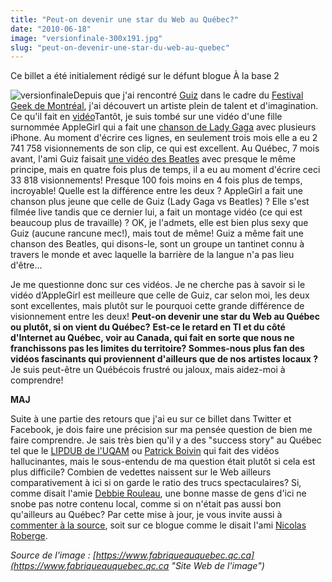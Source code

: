 ```yaml
---
title: "Peut-on devenir une star du Web au Québec?"
date: "2010-06-18"
image: "versionfinale-300x191.jpg"
slug: "peut-on-devenir-une-star-du-web-au-quebec"
---
```


Ce billet a été initialement rédigé sur le défunt blogue À la base 2

![](images/versionfinale-300x191.jpg "versionfinale")Depuis que j'ai rencontré [Guiz](https://guiz.ca/ "Site Web de Guiz") dans le cadre du [Festival Geek de Montréal](https://geekfestmtl.com/ "Site Web du Festival Geek de Montréal"), j'ai découvert un artiste plein de talent et d'imagination. Ce qu'il fait en [vidéo](https://www.youtube.com/user/guizdp "Chaîne Youtube de Guiz")Tantôt, je suis tombé sur une vidéo d'une fille surnommée AppleGirl qui a fait une [chanson de Lady Gaga](https://www.youtube.com/watch?v=nzh2UygPwDU "Vidéo de la chanson de AppleGirl") avec plusieurs iPhone. Au moment d'écrire ces lignes, en seulement trois mois elle a eu 2 741 758 visionnements de son clip, ce qui est excellent. Au Québec, 7 mois avant, l'ami Guiz faisait [une vidéo des Beatles](https://www.youtube.com/watch?v=Da6YkE2V0yA "Vidéo des Beatles de Guiz") avec presque le même principe, mais en quatre fois plus de temps, il a eu au moment d'écrire ceci 33 818 visionnements! Presque 100 fois moins en 4 fois plus de temps, incroyable! Quelle est la différence entre les deux ? AppleGirl a fait une chanson plus jeune que celle de Guiz (Lady Gaga vs Beatles) ? Elle s'est filmée live tandis que ce dernier lui, a fait un montage vidéo (ce qui est beaucoup plus de travaille) ? OK, je l'admets, elle est bien plus sexy que Guiz (aucune rancune mec!), mais tout de même! Guiz a même fait une chanson des Beatles, qui disons-le, sont un groupe un tantinet connu à travers le monde et avec laquelle la barrière de la langue n'a pas lieu d'être...

Je me questionne donc sur ces vidéos. Je ne cherche pas à savoir si le vidéo d’AppleGirl est meilleure que celle de Guiz, car selon moi, les deux sont excellentes, mais plutôt sur le pourquoi cette grande différence de visionnement entre les deux! **Peut-on devenir une star du Web au Québec ou plutôt, si on vient du Québec?** **Est-ce le retard en TI et du côté d'Internet au Québec, voir au Canada, qui fait en sorte que nous ne franchissons pas les limites du territoire? Sommes-nous plus fan des vidéos fascinants qui proviennent d'ailleurs que de nos artistes locaux ?** Je suis peut-être un Québécois frustré ou jaloux, mais aidez-moi à comprendre!

**MAJ**

Suite à une partie des retours que j'ai eu sur ce billet dans Twitter et Facebook, je dois faire une précision sur ma pensée question de bien me faire comprendre. Je sais très bien qu'il y a des "success story" au Québec tel que le [LIPDUB de l'UQAM](https://www.youtube.com/watch?v=-zcOFN_VBVo "Vidéo du LIPDUB de l'UQAM") ou [Patrick Boivin](https://www.youtube.com/user/PatrickBoivin "Chaîne Youtube de Patrick Boivin") qui fait des vidéos hallucinantes, mais le sous-entendu de ma question était plutôt si cela est plus difficile? Combien de vedettes naissent sur le Web ailleurs comparativement à ici si on garde le ratio des trucs spectaculaires? Si, comme disait l'amie [Debbie Rouleau](https://sekhmetdesign.thegeekcartel.com/blogue/ "Blogue de Debbie Rouleau"), une bonne masse de gens d'ici ne snobe pas notre contenu local, comme si on n'était pas aussi bon qu'ailleurs au Québec? Par cette mise à jour, je vous invite aussi à [commenter à la source](https://www.ovologic.com/2009/11/07/mieux-vaut-commenter-a-la-source/ "Billet de Nicolas Roberge"), soit sur ce blogue comme le disait l'ami [Nicolas Roberge](https://www.ovologic.com/ "Blogue de Nicolas Roberge").

_Source de l'image : [https://www.fabriqueauquebec.qc.ca](https://www.fabriqueauquebec.qc.ca "Site Web de l'image")_
